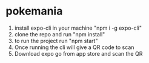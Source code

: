 # pokemania
1. install expo-cli in your machine "npm i -g expo-cli"
2. clone the repo and run "npm install"
3. to run the project run "npm start"
4. Once running the cli will give a QR code to scan
5. Download expo go from app store and scan the QR
